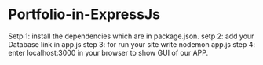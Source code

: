# Portfolio-in-ExpressJs
Setp 1:
install the dependencies which are in package.json.
setp 2: 
add your Database link in app.js
step 3:
for run your site write nodemon app.js
step 4:
enter localhost:3000 in your browser to show GUI of our APP.
